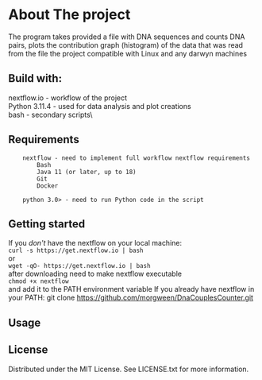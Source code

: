 # About The project
  The program takes provided a file with DNA sequences and counts DNA pairs, plots the contribution graph (histogram) of the data that was read from the file
  the project compatible with Linux and any darwyn machines
  ## Build with:
  nextflow.io - workflow of the project\
  Python 3.11.4 - used for data analysis and plot creations\
  bash - secondary scripts\
## Requirements
        nextflow - need to implement full workflow nextflow requirements
            Bash
            Java 11 (or later, up to 18)
            Git
            Docker

        python 3.0> - need to run Python code in the script

## Getting started
  If you *don't* have the nextflow on your local machine:\
      ``` curl -s https://get.nextflow.io | bash ```\
                            or \
      ``` wget -qO- https://get.nextflow.io | bash ``` \
      after downloading need to make nextflow executable\
      ```chmod +x nextflow```\
      and add it to the PATH environment variable
  If you already have nextflow in your PATH:
      git clone https://github.com/morgween/DnaCouplesCounter.git
      

## Usage


## License
Distributed under the MIT License. See LICENSE.txt for more information.



